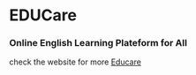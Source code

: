# EDUCare
### Online English Learning Plateform for All

check the website for more [Educare](https://www.google.com)

